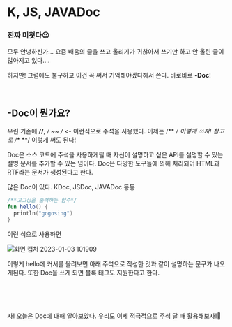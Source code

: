 # K, JS, JAVADoc

### 진짜 미쳣다😍

모두 안녕하신가... 요즘 배움의 글을 쓰고 올리기가 귀찮아서 쓰기만 하고 안 올린 글이 많아지고 있다....

하지만! 그럼에도 불구하고 이건 꼭 써서 기억해야겠다해서 쓴다. 바로바로 **-Doc**!

<br/>

## -Doc이 뭔가요?

우린 기존에 **//**, **/* ~~ */**  <- 이런식으로 주석을 사용했다. 이제는 /**  */ 이렇게 쓰자!
참고로 /**  **/ 이렇게 써도 된다!

Doc은 소스 코드에 주석을 사용하게될 때 자신이 설명하고 싶은 API를 설명할 수 있는 설명 문서를 추가할 수 있는 넘이다. Doc은 다양한 도구들에 의해 처리되어 HTML과 RTF라는 문서가 생성된다고 한다. 

많은 Doc이 있다. KDoc, JSDoc, JAVADoc 등등

```kotlin
/**고고싱을 출력하는 함수*/
fun hello() {
  println("gogosing")
}
```

이런 식으로 사용하면

![화면 캡처 2023-01-03 101909](https://user-images.githubusercontent.com/90879448/210289845-bf7e7749-ed38-4ef1-b6b2-4853fa4f5a56.png)


이렇게 hello에 커서를 올려보면 아래 주석으로 작성한 것과 같이 설명하는 문구가 나오게된다.
또한 Doc을 쓰게 되면 블록 태그도 지원한다고 한다.

<br/>

<br/>

<br/>

자! 오늘은 Doc에 대해 알아보았다. 우리도 이제 적극적으로 주석 달 때 활용해보자!🤣
